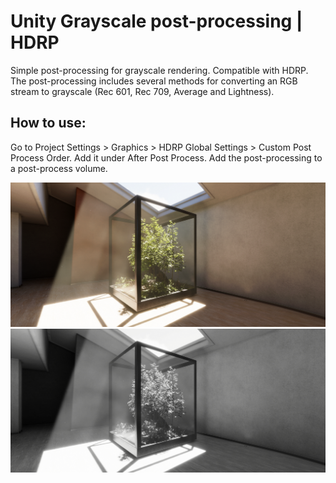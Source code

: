 # Unity Grayscale post-processing | HDRP
Simple post-processing for grayscale rendering. Compatible with HDRP. The post-processing includes several methods for converting an RGB stream to grayscale (Rec 601, Rec 709, Average and Lightness).

## How to use:
Go to Project Settings > Graphics > HDRP Global Settings > Custom Post Process Order.
Add it under After Post Process.
Add the post-processing to a post-process volume.

![screenshot](rgb.png)
![screenshot](gray.png)
